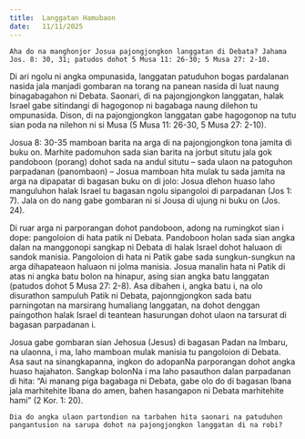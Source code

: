 ```yaml
---
title:  Langgatan Hamubaon
date:   11/11/2025
---
```


`Aha do na manghonjor Josua pajongjongkon langgatan di Debata? Jahama Jos. 8: 30, 31; patudos dohot 5 Musa 11: 26-30; 5 Musa 27: 2-10.`

Di ari ngolu ni angka ompunasida, langgatan patuduhon bogas pardalanan nasida jala manjadi gombaran na torang na panean nasida di luat naung binagabagahon ni Debata. Saonari, di na pajongjongkon langgatan, halak Israel gabe sitindangi di hagogonop ni bagabaga naung dilehon tu ompunasida. Dison, di na pajongjongkon langgatan gabe hagogonop na tutu sian poda na nilehon ni si Musa (5 Musa 11: 26-30, 5 Musa 27: 2-10).

Josua 8: 30-35 mamboan barita na arga di na pajongjongkon tona jamita di buku on. Marhite padomuhon sada sian barita na jorbut situtu jala gok pandoboon (porang) dohot sada na andul situtu – sada ulaon na patoguhon parpadanan (panombaon) – Josua mamboan hita mulak tu sada jamita na arga na dipapatar di bagasan buku on di jolo: Josua dlehon huaso laho manguluhon halak Israel tu bagasan ngolu sipangoloi di parpadanan (Jos 1: 7). Jala on do nang gabe gombaran ni si Jousa di ujung ni buku on (Jos. 24).

Di ruar arga ni parporangan dohot pandoboon, adong na rumingkot sian i dope: pangoloion di hata patik ni Debata. Pandoboon holan sada sian angka dalan na manggonopi sangkap ni Debata di halak Israel dohot haluaon di sandok manisia. Pangoloion di hata ni Patik gabe sada sungkun-sungkun na arga dihapateaon haluaon ni jolma manisia. Josua manalin hata ni Patik di atas ni angka batu bolon na hinapur, asing sian angka batu langgatan (patudos dohot 5 Musa 27: 2-8). Asa dibahen i, angka batu i, na olo disurathon sampuluh Patik ni Debata, pajonngjongkon sada batu parningotan na marsirang humaliang langgatan, na dohot denggan paingothon halak Israel di teantean hasurungan dohot ulaon na tarsurat di bagasan parpadanan i.

Josua gabe gombaran sian Jehosua (Jesus) di bagasan Padan na Imbaru, na ulaonna, i ma, laho mamboan mulak manisia tu pangoloion di Debata. Asa saut na sinangkapanna, ingkon do adopanNa parporangan dohot angka huaso hajahaton. Sangkap bolonNa i ma laho pasauthon dalan parpadanan di hita: “Ai manang piga bagabaga ni Debata, gabe olo do di bagasan Ibana jala marhitehite Ibana do amen, bahen hasangapon ni Debata marhitehite hami” (2 Kor. 1: 20).

`Dia do angka ulaon partondion na tarbahen hita saonari na patuduhon pangantusion na sarupa dohot na pajongjongkon langgatan di na robi?`